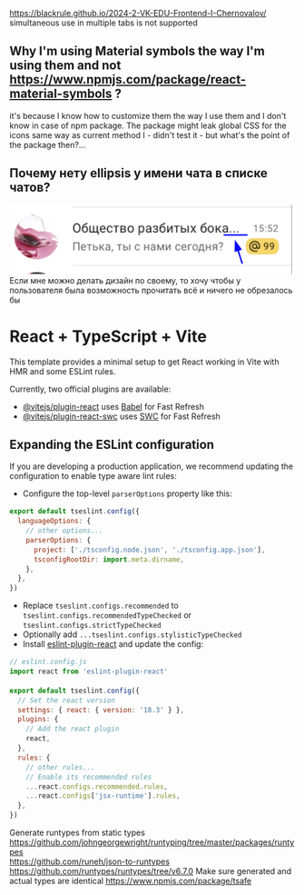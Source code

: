 https://blackrule.github.io/2024-2-VK-EDU-Frontend-I-Chernovalov/  
simultaneous use in multiple tabs is not supported

## Why I'm using Material symbols the way I'm using them and not https://www.npmjs.com/package/react-material-symbols ?
it's because I know how to customize them the way I use them and I don't know in case of npm package. The package might leak global CSS for the icons same way as current method I - didn't test it -  but what's the point of the package then?...

## Почему нету ellipsis у имени чата в списке чатов?
![img.png](img.png)
Если мне можно делать дизайн по своему, то хочу чтобы у пользователя была возможность прочитать всё и ничего не обрезалось бы

# React + TypeScript + Vite

This template provides a minimal setup to get React working in Vite with HMR and some ESLint rules.

Currently, two official plugins are available:

- [@vitejs/plugin-react](https://github.com/vitejs/vite-plugin-react/blob/main/packages/plugin-react/README.md) uses [Babel](https://babeljs.io/) for Fast Refresh
- [@vitejs/plugin-react-swc](https://github.com/vitejs/vite-plugin-react-swc) uses [SWC](https://swc.rs/) for Fast Refresh

## Expanding the ESLint configuration

If you are developing a production application, we recommend updating the configuration to enable type aware lint rules:

- Configure the top-level `parserOptions` property like this:

```js
export default tseslint.config({
  languageOptions: {
    // other options...
    parserOptions: {
      project: ['./tsconfig.node.json', './tsconfig.app.json'],
      tsconfigRootDir: import.meta.dirname,
    },
  },
})
```

- Replace `tseslint.configs.recommended` to `tseslint.configs.recommendedTypeChecked` or `tseslint.configs.strictTypeChecked`
- Optionally add `...tseslint.configs.stylisticTypeChecked`
- Install [eslint-plugin-react](https://github.com/jsx-eslint/eslint-plugin-react) and update the config:

```js
// eslint.config.js
import react from 'eslint-plugin-react'

export default tseslint.config({
  // Set the react version
  settings: { react: { version: '18.3' } },
  plugins: {
    // Add the react plugin
    react,
  },
  rules: {
    // other rules...
    // Enable its recommended rules
    ...react.configs.recommended.rules,
    ...react.configs['jsx-runtime'].rules,
  },
})
```
Generate runtypes from static types https://github.com/johngeorgewright/runtyping/tree/master/packages/runtypes  
https://github.com/runeh/json-to-runtypes
https://github.com/runtypes/runtypes/tree/v6.7.0
Make sure generated and actual types are identical https://www.npmjs.com/package/tsafe

